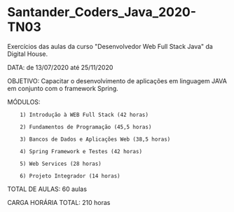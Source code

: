 # Santander_Coders_Java_2020-TN03

Exercícios das aulas da curso "Desenvolvedor Web Full Stack Java" da Digital House.

DATA: de 13/07/2020 até 25/11/2020

OBJETIVO: Capacitar o desenvolvimento de aplicações em linguagem JAVA em conjunto com o framework Spring.

MÓDULOS:

        1) Introdução à WEB Full Stack (42 horas)
        
        2) Fundamentos de Programação (45,5 horas)
        
        3) Bancos de Dados e Aplicações Web (38,5 horas)
        
        4) Spring Framework e Testes (42 horas)
        
        5) Web Services (28 horas)
        
        6) Projeto Integrador (14 horas)
        
TOTAL DE AULAS: 60 aulas

CARGA HORÁRIA TOTAL: 210 horas
